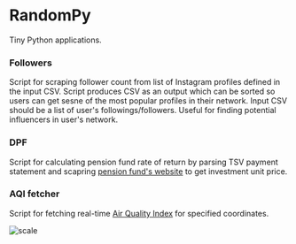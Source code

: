 # RandomPy

Tiny Python applications.

### Followers

Script for scraping follower count from list of Instagram profiles defined in the input CSV. Script produces CSV as an output which can be sorted so users can get sesne of the most popular profiles in their network. Input CSV should be a list of user's followings/followers. Useful for finding potential influencers in user's network.

### DPF

Script for calculating pension fund rate of return by parsing TSV payment statement and scapring [pension fund's website](https://www.penzijskifond.rs) to get investment unit price.

### AQI fetcher

Script for fetching real-time [Air Quality Index](https://en.wikipedia.org/wiki/Air_quality_index) for specified coordinates.

![scale](http://airquality.deq.idaho.gov/Information_AQI_files/image002.jpg "AQI Scale")

